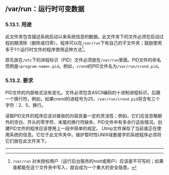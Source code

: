 ## /var/run：运行时可变数据

### 5.13.1. 用途

此文件夹包含描述系统启动以来系统信息的数据。此文件夹下的文件必须在启动过程初期清除（删除或归零）。程序可以在`/var/run`下有自己的子文件夹；鼓励使用多于1个运行时文件的程序使用这种方法[^7]。


原先放在`/etc`下的进程标识（PID）文件必须放在`/var/run`里面。PID文件的命名惯例是`<program-name>.pid`。例如，`crond`的PID文件名为`/var/run/crond.pid`。

### 5.13.2. 要求

PID文件的内部格式没有变化。文件必须包含ASCII编码的十进制进程标识，后跟一个换行符。例如，如果crond的进程号为25，`/var/run/crond.pid`将含有三个字符：2、5、换行。

读取PID文件的程序应该对接收的内容具备一定的灵活性；例如，它们应该忽略额外的空白、开头的零字符、末尾的换行符缺失、PID文件中有多余行这些情况。创建PID文件的程序应该使用上一段中简单的规定。
Utmp文件保存了当前谁正在使用系统的信息。它位于此文件夹中。维护暂时性UNIX域套接字的系统程序必须将它们放在此文件夹下。

---
[^7]: `/var/run` 对未授权用户（运行后台服务的root或用户）应该是不可写的；如果谁都能在这个文件夹中写入，就会成为一个重大的安全隐患。
